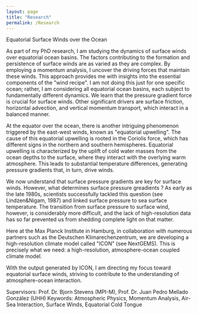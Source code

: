 ```yaml
---
layout: page
title: "Research"
permalink: /Research
---
```

Equatorial Surface Winds over the Ocean

As part of my PhD research, I am studying the dynamics of surface winds over equatorial ocean basins. The factors contributing to the formation and persistence of surface winds are as varied as they are complex. By employing a momentum analysis, I uncover the driving forces that maintain these winds. This approach provides me with insights into the essential components of the "wind recipe". I am not doing this just for one specific ocean; rather, I am considering all equatorial ocean basins, each subject to fundamentally different dynamics. We learn that the pressure gradient force is crucial for surface winds. Other significant drivers are surface friction, horizontal advection, and vertical momentum transport, which interact in a balanced manner.

At the equator over the ocean, there is another intriguing phenomenon triggered by the east-west winds, known as "equatorial upwelling". The cause of this equatorial upwelling is rooted in the Coriolis force, which has different signs in the northern and southern hemispheres. Equatorial upwelling is characterized by the uplift of cold water masses from the ocean depths to the surface, where they interact with the overlying warm atmosphere. This leads to substantial temperature differences, generating pressure gradients that, in turn, drive winds.

We now understand that surface pressure gradients are key for surface winds. However, what determines surface pressure greadients ? As early as the late 1980s, scientists successfully tackled this question (see Lindzen&Nigam, 1987) and linked surface pressure to sea surface temperature. The transition from surface pressure to surface wind, however, is considerably more difficult, and the lack of high-resolution data has so far prevented us from shedding complete light on that matter.

Here at the Max Planck Institute in Hamburg, in collaboration with numerous partners such as the Deutschen Klimarechenzentrum, we are developing a high-resolution climate model called "ICON" (see NextGEMS). This is precisely what we need: a high-resolution, atmosphere-ocean coupled climate model.

With the output generated by ICON, I am directing my focus toward equatorial surface winds, striving to contribute to the understanding of atmosphere-ocean interaction.

Supervisors: Prof. Dr. Bjorn Stevens (MPI-M), Prof. Dr. Juan Pedro Mellado González (UHH)
Keywords: Atmospheric Physics, Momentum Analysis, Air-Sea Interaction, Surface Winds, Equatorial Cold Tongue
